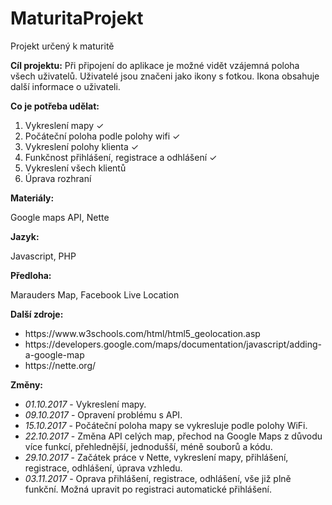 # MaturitaProjekt
Projekt určený k maturitě

<b>Cíl projektu:</b>
Při připojení do aplikace je možné vidět vzájemná poloha všech uživatelů.
Uživatelé jsou značeni jako ikony s fotkou. Ikona obsahuje další informace o uživateli.

<b>Co je potřeba udělat:</b>
<ol>
  <li>Vykreslení mapy ✓</li>
<li>Počáteční poloha podle polohy wifi ✓</li>
<li>Vykreslení polohy klienta ✓</li>
<li>Funkčnost přihlášení, registrace a odhlášení ✓</li>
<li>Vykreslení všech klientů</li>
<li>Úprava rozhraní</li>
  </ol>

<b>Materiály:</b>
<p>Google maps API, Nette</p>

<b>Jazyk:</b>
<p>Javascript, PHP</p>

<b>Předloha:</b>
<p>Marauders Map, Facebook Live Location</p>

<b>Další zdroje:</b>
<ul>
  <li>https://www.w3schools.com/html/html5_geolocation.asp</li>
  <li>https://developers.google.com/maps/documentation/javascript/adding-a-google-map</li>
  <li>https://nette.org/</li>
</ul>

<b>Změny:</b>

<ul>
<li><i>01.10.2017</i> - Vykreslení mapy.

<li><i>09.10.2017</i> - Opravení problému s API.

<li><i>15.10.2017</i> - Počáteční poloha mapy se vykresluje podle polohy WiFi.

<li><i>22.10.2017</i> - Změna API celých map, přechod na Google Maps z důvodu více funkcí, přehlednější, jednodušší, méně souborů a kódu.

<li><i>29.10.2017</i> - Začátek práce v Nette, vykreslení mapy, přihlášení, registrace, odhlášení, úprava vzhledu.

<li><i>03.11.2017</i> - Oprava přihlášení, registrace, odhlášení, vše již plně funkční. Možná upravit po registraci automatické přihlášení.

</ul>
